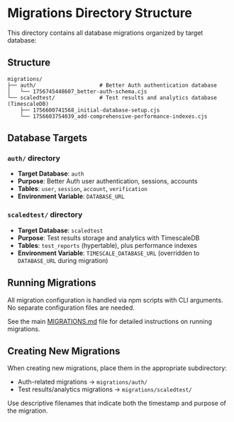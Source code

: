 # Migrations Directory Structure

This directory contains all database migrations organized by target database:

## Structure

```
migrations/
├── auth/                    # Better Auth authentication database
│   └── 1756745448607_better-auth-schema.cjs
└── scaledtest/              # Test results and analytics database (TimescaleDB)
    ├── 1756600741568_initial-database-setup.cjs
    └── 1756603754039_add-comprehensive-performance-indexes.cjs
```

## Database Targets

### `auth/` directory

- **Target Database**: `auth`
- **Purpose**: Better Auth user authentication, sessions, accounts
- **Tables**: `user`, `session`, `account`, `verification`
- **Environment Variable**: `DATABASE_URL`

### `scaledtest/` directory

- **Target Database**: `scaledtest`
- **Purpose**: Test results storage and analytics with TimescaleDB
- **Tables**: `test_reports` (hypertable), plus performance indexes
- **Environment Variable**: `TIMESCALE_DATABASE_URL` (overridden to `DATABASE_URL` during migration)

## Running Migrations

All migration configuration is handled via npm scripts with CLI arguments. No separate configuration files are needed.

See the main [MIGRATIONS.md](../MIGRATIONS.md) file for detailed instructions on running migrations.

## Creating New Migrations

When creating new migrations, place them in the appropriate subdirectory:

- Auth-related migrations → `migrations/auth/`
- Test results/analytics migrations → `migrations/scaledtest/`

Use descriptive filenames that indicate both the timestamp and purpose of the migration.

